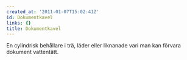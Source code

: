 ```yaml
---
created_at: '2011-01-07T15:02:41Z'
id: Dokumentkavel
links: {}
title: Dokumentkavel
---
```


En cylindrisk behållare i trä, läder eller liknanade vari man kan förvara dokument vattentätt.
